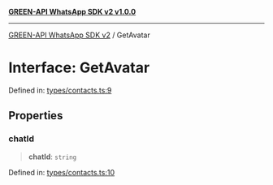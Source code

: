 [**GREEN-API WhatsApp SDK v2 v1.0.0**](../README.md)

***

[GREEN-API WhatsApp SDK v2](../globals.md) / GetAvatar

# Interface: GetAvatar

Defined in: [types/contacts.ts:9](https://github.com/green-api/whatsapp-api-client-js-v2/blob/6c31521abaa4e85365f3538298181cae99417bce/src/types/contacts.ts#L9)

## Properties

### chatId

> **chatId**: `string`

Defined in: [types/contacts.ts:10](https://github.com/green-api/whatsapp-api-client-js-v2/blob/6c31521abaa4e85365f3538298181cae99417bce/src/types/contacts.ts#L10)
